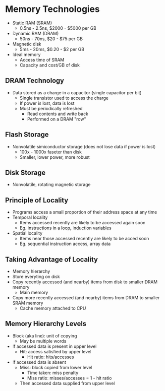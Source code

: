 # Memory Technologies
* Static RAM (SRAM)
  * 0.5ns - 2.5ns, $2000 - $5000 per GB
* Dynamic RAM (DRAM)
  * 50ns - 70ns, $20 - $75 per GB
* Magnetic disk
  * 5ms - 20ms, $0.20 - $2 per GB
* Ideal memory
  * Access time of SRAM
  * Capacity and cost/GB of disk
## DRAM Technology
* Data stored as a charge in a capacitor (single capacitor per bit)
  * Single transistor used to access the charge
  * If power is lost, data is lost
  * Must be periodically refreshed
    * Read contents and write back
    * Performed on a DRAM "row"
## Flash Storage
* Nonvolatile simiconductor storage (does not lose data if power is lost)
  * 100x - 1000x faseter than disk
  * Smaller, lower power, more robust
## Disk Storage
* Nonvolatile, rotating magnetic storage
## Principle of Locality
* Programs access a small proportion of their address space at any time
* Temporal locality
  * Items accessed recently are likely to be accessed again soon
  * Eg. instructions in a loop, induction variables
* Spatial locality
  * Items near those accessed recently are likely to be acced soon
  * Eg. sequential instruction access, array data
## Taking Advantage of Locality
* Memory hierarchy
* Store everyting on disk
* Copy recently accessed (and nearby) items from disk to smaller DRAM memory
  * Main memory
* Copy more recently accessed (and nearby) items from DRAM to smaller SRAM memory
  * Cache memory attached to CPU
## Memory Hierarchy Levels
* Block (aka line): unit of copying
  * May be multiple words
* If accessed data is present in upper level
  * Hit: access satisfied by upper level
    * Hit ratio: hits/accesses
* If accessed data is absent
  * Miss: block copied from lower level
    * Time taken: miss penalty
    * Miss ratio: misses/accesses = 1 - hit ratio
  * Then accessed data supplied from upper level
